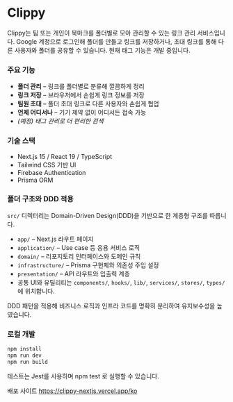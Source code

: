 # Clippy

Clippy는 팀 또는 개인이 북마크를 폴더별로 모아 관리할 수 있는 링크 관리 서비스입니다. Google 계정으로 로그인해 폴더를 만들고 링크를 저장하거나, 초대 링크를 통해 다른 사용자와 폴더를 공유할 수 있습니다. 현재 태그 기능은 개발 중입니다.

### 주요 기능

- **폴더 관리** – 링크를 폴더별로 분류해 깔끔하게 정리
- **링크 저장** – 브라우저에서 손쉽게 링크 정보를 저장
- **팀원 초대** – 폴더 초대 링크로 다른 사용자와 손쉽게 협업
- **언제 어디서나** – 기기 제약 없이 어디서든 접속 가능
- *(예정) 태그 관리로 더 편리한 검색*

### 기술 스택

- Next.js 15 / React 19 / TypeScript
- Tailwind CSS 기반 UI
- Firebase Authentication
- Prisma ORM

### 폴더 구조와 DDD 적용

`src/` 디렉터리는 Domain-Driven Design(DDD)을 기반으로 한 계층형 구조를 따릅니다.

- `app/` – Next.js 라우트 페이지
- `application/` – Use case 등 응용 서비스 로직
- `domain/` – 리포지토리 인터페이스와 도메인 규칙
- `infrastructure/` – Prisma 구현체와 의존성 주입 설정
- `presentation/` – API 라우트와 입출력 계층
- 공통 UI와 유틸리티는 `components/`, `hooks/`, `lib/`, `services/`, `stores/`, `types/`에 위치합니다.

DDD 패턴을 적용해 비즈니스 로직과 인프라 코드를 명확히 분리하여 유지보수성을 높였습니다.

### 로컬 개발

```bash
npm install
npm run dev
npm run build

```
테스트는 Jest를 사용하며 npm test 로 실행할 수 있습니다.

배포 사이트
https://clippy-nextjs.vercel.app/ko

